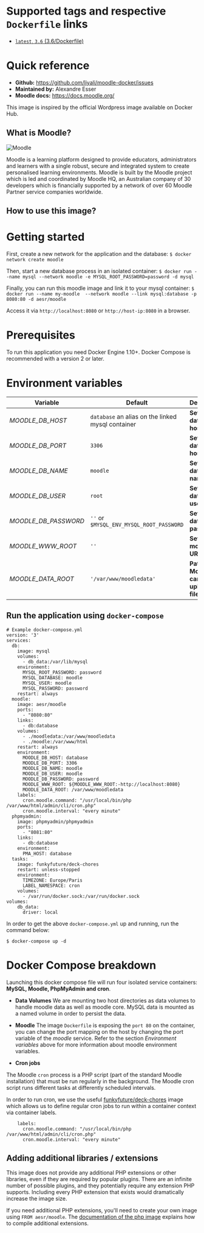 # Supported tags and respective `Dockerfile` links
* [`latest`, `3.6` (3.6/Dockerfile)](https://github.com/liyali/moodle-docker/blob/master/3.x/Dockerfile)

# Quick reference
* **Github:**
https://github.com/liyali/moodle-docker/issues
* **Maintained by:**
Alexandre Esser
* **Moodle docs:**
https://docs.moodle.org/



This image is inspired by the official Wordpress image available on Docker Hub.

## What is Moodle?

![Moodle](https://moodle.org/logo/moodle-logo.png "Moodle logo")

Moodle is a learning platform designed to provide educators, administrators and learners with a single robust, secure and integrated system to create personalised learning environments.
Moodle is built by the Moodle project which is led and coordinated by Moodle HQ, an Australian company of 30 developers which is financially supported by a network of over 60 Moodle Partner service companies worldwide.

## How to use this image?

# Getting started

First, create a new network for the application and the database:
`$ docker network create moodle`

Then, start a new database process in an isolated container:
`$ docker run --name mysql --network moodle -e MYSQL_ROOT_PASSWORD=password -d mysql`

Finally, you can run this moodle image and link it to your mysql container:
`$ docker run --name my-moodle  --network moodle --link mysql:database -p 8080:80 -d aesr/moodle`

Access it via `http://localhost:8080` or `http://host-ip:8080` in a browser.

# Prerequisites

To run this application you need Docker Engine 1.10+. Docker Compose is recommended with a version 2 or later.

# Environment variables

Variable | Default | Description
--- | --- | ---
*MOODLE_DB_HOST* | `database` an alias on the linked mysql container | **Set the database host**
*MOODLE_DB_PORT* | `3306` | **Set the database host port**
*MOODLE_DB_NAME* | `moodle` | **Set the database name**
*MOODLE_DB_USER* | `root` | **Set the database user**
*MOODLE_DB_PASSWORD* | `''` or `$MYSQL_ENV_MYSQL_ROOT_PASSWORD` | **Set the database password**
*MOODLE_WWW_ROOT* | `''` | **Set the moodle URL**
*MOODLE_DATA_ROOT* | `'/var/www/moodledata'` | **Path where Moodle can save uploaded files**

## Run the application using `docker-compose`

```
# Example docker-compose.yml
version: '3'
services:
  db:
    image: mysql
    volumes:
      - db_data:/var/lib/mysql
    environment:
      MYSQL_ROOT_PASSWORD: password
      MYSQL_DATABASE: moodle
      MYSQL_USER: moodle
      MYSQL_PASSWORD: password
    restart: always
  moodle:
    image: aesr/moodle
    ports:
      - "8080:80"
    links:
      - db:database
    volumes:
      - ./moodledata:/var/www/moodledata
      - ./moodle:/var/www/html
    restart: always
    environment:
      MOODLE_DB_HOST: database
      MOODLE_DB_PORT: 3306
      MOODLE_DB_NAME: moodle
      MOODLE_DB_USER: moodle
      MOODLE_DB_PASSWORD: password
      MOODLE_WWW_ROOT: ${MOODLE_WWW_ROOT:-http://localhost:8080}
      MOODLE_DATA_ROOT: /var/www/moodledata
    labels:
      cron.moodle.command: "/usr/local/bin/php /var/www/html/admin/cli/cron.php"
      cron.moodle.interval: "every minute"
  phpmyadmin:
    image: phpmyadmin/phpmyadmin
    ports:
      - "8081:80"
    links:
      - db:database
    environment:
      PMA_HOST: database
  tasks:
    image: funkyfuture/deck-chores
    restart: unless-stopped
    environment:
      TIMEZONE: Europe/Paris
      LABEL_NAMESPACE: cron
    volumes:
      - /var/run/docker.sock:/var/run/docker.sock
volumes:
    db_data:
      driver: local
```


In order to get the above `docker-compose.yml` up and running, run the command below:

`$ docker-compose up -d`

# Docker Compose breakdown

Launching this docker compose file will run four isolated service containers: **MySQL, Moodle, PhpMyAdmin and cron**.

* __Data Volumes__
We are mounting two host directories as data volumes to handle moodle data as well as moodle core. MySQL data is mounted as a named volume in order to persist the data.

* __Moodle__
The image `Dockerfile` is exposing the `port 80` on the container, you can change the port mapping on the host by changing the port variable of the _moodle_ service.
Refer to the section _Environment variables_ above for more information about moodle environment variables.

* __Cron jobs__

The Moodle `cron` process is a PHP script (part of the standard Moodle installation) that must be run regularly in the background. The Moodle cron script runs different tasks at differently scheduled intervals.

In order to run cron, we use the useful [funkyfuture/deck-chores](https://hub.docker.com/r/funkyfuture/deck-chores/) image which allows us to define regular cron jobs to run within a container context via container labels.

````
    labels:
      cron.moodle.command: "/usr/local/bin/php /var/www/html/admin/cli/cron.php"
      cron.moodle.interval: "every minute"
````

## Adding additional libraries / extensions

This image does not provide any additional PHP extensions or other libraries, even if they are required by popular plugins. There are an infinite number of possible plugins, and they potentially require any extension PHP supports. Including every PHP extension that exists would dramatically increase the image size.

If you need additional PHP extensions, you'll need to create your own image using `FROM aesr/moodle`. The [documentation of the php image](https://github.com/docker-library/docs/blob/master/php/README.md#how-to-install-more-php-extensions) explains how to compile additional extensions.
